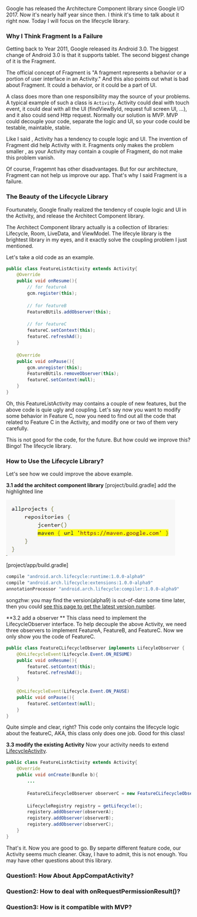 Google has released the Architecture Component library since Google I/O 2017. Now it's nearly half year since then. I think it's time to talk about it right now. Today I will focus on the lifecycle library.

### Why I Think Fragment Is a Failure
Getting back to Year 2011, Google released its Android 3.0. The biggest change of Android 3.0 is that it supports tablet. The second biggest change of it is the Fragment.

The official concept of Fragment is "A fragment represents a behavior or a portion of user interface in an Activity." And this also points out what is bad about Fragment. It could a behavior, or it could be a part of UI. 

A class does more than one responsibility may the source of your problems.  A typical example of such a class is `Activity`. Activity could deal with touch event, it could deal with all the UI (findViewById, request full screen UI, ...), and it also could send Http request.  Normally our solution is MVP. MVP could decouple your code, separate the logic and UI, so your code could be testable, maintable, stable. 

Like I said , Activity has a tendency to couple logic and UI. The invention of Fragment did help Activity with it. Fragments only makes the problem smaller , as your Activity may contain a couple of Fragment, do not make this problem vanish. 

Of course, Fragemnt has other disadvantages. But for our architecture, Fragment can not help us improve our app. That's why I said Fragment is a failure.

### The Beauty of the Lifecycle Library
Fourtunately, Google finally realized the tendency of couple logic and UI in the Activity, and release the Architect Component library. 

The Architect Component library actually is a collection of libraries: Lifecycle, Room, LiveData, and ViewModel. The lifecyle library is the brightest library in my eyes, and it exactly solve the coupling problem I just mentioned. 

Let's take a old code as an example. 
```java
public class FeatureListActivity extends Activity{
    @Override
    public void onResume(){
        // for featureA
        gcm.register(this);
        
        // for featureB
        FeatureBUtils.addObserver(this);
        
        // for featureC
        featureC.setContext(this);
        featureC.refreshAd();        
    }
    
    @Override
    public void onPause(){
        gcm.unregister(this);
        FeatureBUtils.removeObserver(this);
        featureC.setContext(null);
    }
}
```

Oh, this FeatureListActivity may contains a couple of new features, but the above code is quie ugly and coupling. Let's say now you want to modify some behavior in Feature C, now you need to find out all the code that related to Feature C in the Activity, and modify one or two of them very carefully.  

This is not good for the code, for the future. But how could we improve this?
Bingo! The lifecycle library. 


### How to Use the Lifecycle Library?
Let's see how we could improve the above example.

**3.1 add the architect component library**
[project/build.gradle]
add the highlighted line

![](./_image/2017-09-06-20-02-08.jpg)

[project/app/build.gradle]
```java
compile "android.arch.lifecycle:runtime:1.0.0-alpha9"
compile "android.arch.lifecycle:extensions:1.0.0-alpha9"
annotationProcessor "android.arch.lifecycle:compiler:1.0.0-alpha9"
```

songzhw: you may find the version(alpha9) is out-of-date some time later, then you could [see this page to get the latest version number](https://developer.android.com/topic/libraries/architecture/adding-components.html).

**3.2 add a observer **
This class need to implement the LifecycleObserver interface. 
To help decouple the above Activity, we need three observers to implement FeatureA, FeatureB, and FeatureC.  Now we only show you the code of FeatureC.
```java
public class FeatureCLifecycleObserver implements LifecyleObserver {
    @OnLifecycleEvent(Lifecycle.Event.ON_RESUME)
    public void onResume(){
        featureC.setContext(this);
        featureC.refreshAd();     
    }

    @OnLifecycleEvent(Lifecycle.Event.ON_PAUSE)
    public void onPause(){
        featureC.setContext(null);    
    }
}
```
Quite simple and clear, right? This code only contains the lifecycle logic about the featureC, AKA, this class only does one job. Good for this class!

**3.3 modify the existing Activity**
Now your activity needs to extend [LifecycleActivity](https://developer.android.com/reference/android/arch/lifecycle/LifecycleActivity.html).

```java
public class FeatureListActivity extends Activity{
    @Override
    public void onCreate(Bundle b){
        ...
        
        FeatureCLifecycleObserver observerC = new FeatureCLifecycleObserver();
        
        LifecycleRegistry registry = getLifecycle();
        registery.addObserver(observerA);
        registery.addObserver(observerB);
        registery.addObserver(observerC);
    }
}
```
That's it. Now you are good to go. By separte different feature code, our Activity seems much cleaner. Okay, I have to admit, this is not enough. You may have other questions about this library. 

### Question1: How About AppCompatActivity?


### Question2: How to deal with onRequestPermissionResult()?


### Question3: How is it compatible with MVP?



